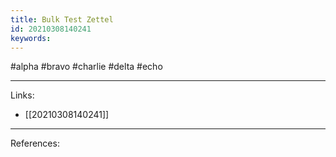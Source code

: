 ```yaml
---
title: Bulk Test Zettel
id: 20210308140241
keywords:
---
```

#alpha #bravo #charlie #delta #echo

---
Links:

- [[20210308140241]]

---
References:
